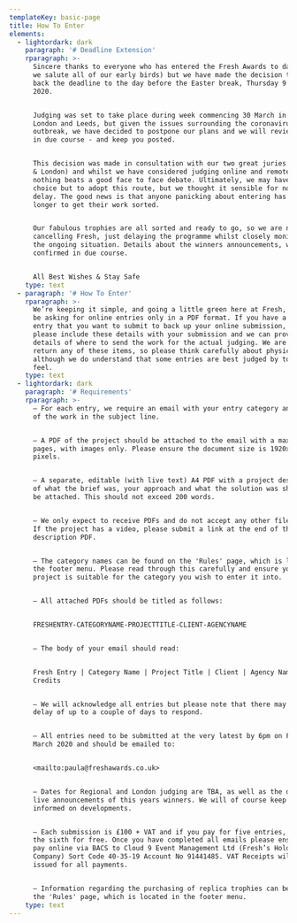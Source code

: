```yaml
---
templateKey: basic-page
title: How To Enter
elements:
  - lightordark: dark
    paragraph: '# Deadline Extension'
    rparagraph: >-
      Sincere thanks to everyone who has entered the Fresh Awards to date (and
      we salute all of our early birds) but we have made the decision to push
      back the deadline to the day before the Easter break, Thursday 9 April
      2020.


      Judging was set to take place during week commencing 30 March in both
      London and Leeds, but given the issues surrounding the coronavirus
      outbreak, we have decided to postpone our plans and we will review again
      in due course - and keep you posted. 


      This decision was made in consultation with our two great juries (Regional
      & London) and whilst we have considered judging online and remotely,
      nothing beats a good face to face debate. Ultimately, we may have no
      choice but to adopt this route, but we thought it sensible for now to
      delay. The good news is that anyone panicking about entering has much
      longer to get their work sorted. 


      Our fabulous trophies are all sorted and ready to go, so we are not
      cancelling Fresh, just delaying the programme whilst closely monitoring
      the ongoing situation. Details about the winners announcements, will be
      confirmed in due course.


      All Best Wishes & Stay Safe
    type: text
  - paragraph: '# How To Enter'
    rparagraph: >-
      We’re keeping it simple, and going a little green here at Fresh, and will
      be asking for online entries only in a PDF format. If you have a physical
      entry that you want to submit to back up your online submission, then
      please include these details with your submission and we can provide
      details of where to send the work for the actual judging. We are unable to
      return any of these items, so please think carefully about physical work –
      although we do understand that some entries are best judged by touch and
      feel.
    type: text
  - lightordark: dark
    paragraph: '# Requirements'
    rparagraph: >-
      – For each entry, we require an email with your entry category and title
      of the work in the subject line. 


      – A PDF of the project should be attached to the email with a maximum of 5
      pages, with images only. Please ensure the document size is 1920x1080
      pixels.


      – A separate, editable (with live text) A4 PDF with a project description
      of what the brief was, your approach and what the solution was should also
      be attached. This should not exceed 200 words.


      – We only expect to receive PDFs and do not accept any other file types.
      If the project has a video, please submit a link at the end of the project
      description PDF. 


      – The category names can be found on the 'Rules' page, which is located in
      the footer menu. Please read through this carefully and ensure your
      project is suitable for the category you wish to enter it into.


      – All attached PDFs should be titled as follows:


      FRESHENTRY-CATEGORYNAME-PROJECTTITLE-CLIENT-AGENCYNAME


      – The body of your email should read:


      Fresh Entry | Category Name | Project Title | Client | Agency Name |
      Credits


      – We will acknowledge all entries but please note that there may be a
      delay of up to a couple of days to respond.


      – All entries need to be submitted at the very latest by 6pm on Friday 20
      March 2020 and should be emailed to:


      <mailto:paula@freshawards.co.uk>


      – Dates for Regional and London judging are TBA, as well as the date for
      live announcements of this years winners. We will of course keep you
      informed on developments.


      – Each submission is £100 + VAT and if you pay for five entries, you get
      the sixth for free. Once you have completed all emails please ensure you
      pay online via BACS to Cloud 9 Event Management Ltd (Fresh’s Holding
      Company) Sort Code 40-35-19 Account No 91441485. VAT Receipts will be
      issued for all payments.


      – Information regarding the purchasing of replica trophies can be found on
      the 'Rules' page, which is located in the footer menu.
    type: text
---
```


